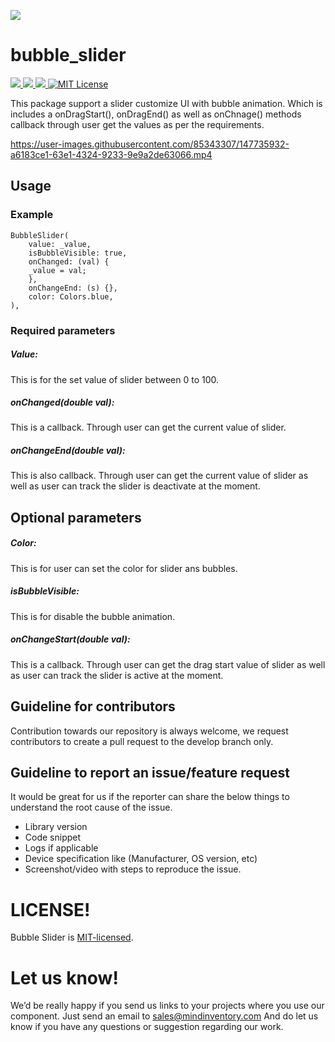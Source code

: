 <a href="https://www.mindinventory.com/?utm_source=gthb&utm_medium=repo&utm_campaign=swift-ui-libraries"><img src="https://github.com/Sammindinventory/MindInventory/blob/main/Banner.png"></a>
# bubble_slider

<a href="https://developer.android.com" style="pointer-events: stroke;" target="_blank">
<img src="https://img.shields.io/badge/platform-android-blue">
</a>
<a href="https://developer.apple.com/ios/" style="pointer-events: stroke;" target="_blank">
<img src="https://img.shields.io/badge/platform-iOS-blue">
</a>
<a href="" style="pointer-events: stroke;" target="_blank">
<img src="https://img.shields.io/badge/platform-web-blue">
</a>
<a href="https://opensource.org/licenses/MIT"><img src="https://img.shields.io/badge/license-MIT-purple.svg" alt="MIT License"></a>

This package support a slider customize UI with bubble animation. Which is includes a onDragStart(), onDragEnd() as well as onChnage() methods callback through user get the values as per the requirements.

https://user-images.githubusercontent.com/85343307/147735932-a6183ce1-63e1-4324-9233-9e9a2de63066.mp4

## Usage

### Example
    BubbleSlider(
        value: _value,
        isBubbleVisible: true,
        onChanged: (val) {
        _value = val;
        },
        onChangeEnd: (s) {},
        color: Colors.blue,
    ),

### Required parameters

##### Value:
This is for the set value of slider between 0 to 100.

##### onChanged(double val):
This is a callback. Through user can get the current value of slider.

##### onChangeEnd(double val):
This is also callback. Through user can get the current value of slider as well as user can track the slider is deactivate at the moment.

## Optional parameters

##### Color:
This is for user can set the color for slider ans bubbles.

##### isBubbleVisible:
This is for disable the bubble animation.

##### onChangeStart(double val):
This is a callback. Through user can get the drag start value of slider as well as user can track the slider is active at the moment.


## Guideline for contributors
Contribution towards our repository is always welcome, we request contributors to create a pull request to the develop branch only.

## Guideline to report an issue/feature request
It would be great for us if the reporter can share the below things to understand the root cause of the issue.
- Library version
- Code snippet
- Logs if applicable
- Device specification like (Manufacturer, OS version, etc)
- Screenshot/video with steps to reproduce the issue.

# LICENSE!
Bubble Slider is [MIT-licensed](https://github.com/Mindinventory/image_cropping/blob/master/LICENSE "MIT-licensed").

# Let us know!
We’d be really happy if you send us links to your projects where you use our component. Just send an email to sales@mindinventory.com And do let us know if you have any questions or suggestion regarding our work.